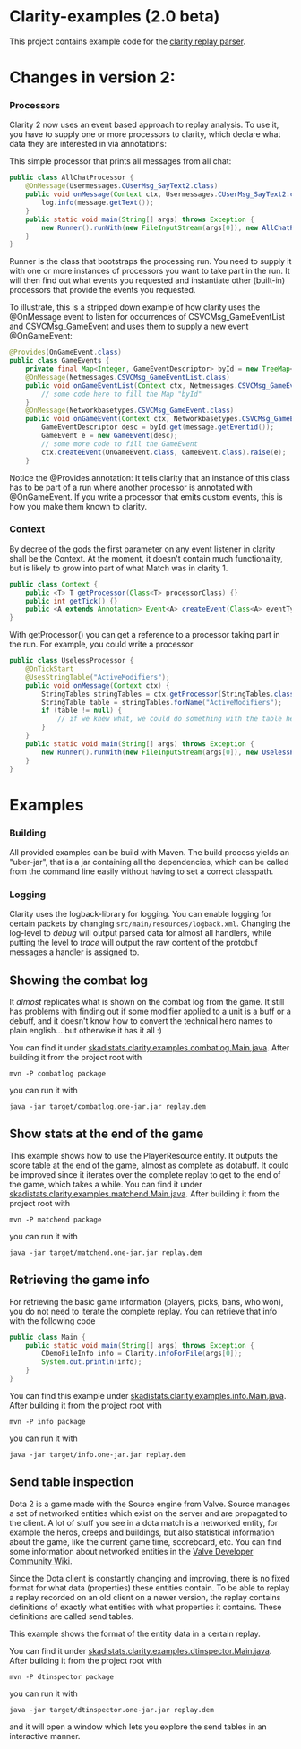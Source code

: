 # Clarity-examples (2.0 beta)

This project contains example code for the [clarity replay parser](https://github.com/skadistats/clarity).

# Changes in version 2:

### Processors

Clarity 2 now uses an event based approach to replay analysis. To use it, you have to supply one or more
processors to clarity, which declare what data they are interested in via annotations:

This simple processor that prints all messages from all chat:
```java
public class AllChatProcessor {
    @OnMessage(Usermessages.CUserMsg_SayText2.class)
    public void onMessage(Context ctx, Usermessages.CUserMsg_SayText2.class message) {
        log.info(message.getText());
    }
    public static void main(String[] args) throws Exception {
        new Runner().runWith(new FileInputStream(args[0]), new AllChatProcessor());
    }
}
```
Runner is the class that bootstraps the processing run. You need to supply it with one or more instances of processors
you want to take part in the run. It will then find out what events you requested and instantiate other (built-in) processors that
provide the events you requested.

To illustrate, this is a stripped down example of how clarity uses the
@OnMessage event to listen for occurrences of CSVCMsg_GameEventList and CSVCMsg_GameEvent and uses them to 
supply a new event @OnGameEvent:
 
```java
@Provides(OnGameEvent.class)
public class GameEvents {
    private final Map<Integer, GameEventDescriptor> byId = new TreeMap<>();
    @OnMessage(Netmessages.CSVCMsg_GameEventList.class)
    public void onGameEventList(Context ctx, Netmessages.CSVCMsg_GameEventList message) {
        // some code here to fill the Map "byId"  
    }
    @OnMessage(Networkbasetypes.CSVCMsg_GameEvent.class)
    public void onGameEvent(Context ctx, Networkbasetypes.CSVCMsg_GameEvent message) {
        GameEventDescriptor desc = byId.get(message.getEventid());
        GameEvent e = new GameEvent(desc);
        // some more code to fill the GameEvent
        ctx.createEvent(OnGameEvent.class, GameEvent.class).raise(e);
    }
```

Notice the @Provides annotation: It tells clarity that an instance of this class has to be part of a run where another
processor is annotated with @OnGameEvent. If you write a processor that emits custom events, this is how you make them known 
to clarity.

### Context

By decree of the gods the first parameter on any event listener in clarity shall be the Context.
At the moment, it doesn't contain much functionality, but is likely to grow into part of what Match was in clarity 1.
```java
public class Context {
    public <T> T getProcessor(Class<T> processorClass) {}
    public int getTick() {}
    public <A extends Annotation> Event<A> createEvent(Class<A> eventType, Class... parameterTypes) {}
}
```

With getProcessor() you can get a reference to a processor taking part in the run. For example, you could write a processor
```java
public class UselessProcessor {
    @OnTickStart
    @UsesStringTable("ActiveModifiers");
    public void onMessage(Context ctx) {
        StringTables stringTables = ctx.getProcessor(StringTables.class);
        StringTable table = stringTables.forName("ActiveModifiers");
        if (table != null) {
            // if we knew what, we could do something with the table here...
        }
    }
    public static void main(String[] args) throws Exception {
        new Runner().runWith(new FileInputStream(args[0]), new UselessProcessor());
    }
}
```

# Examples

### Building

All provided examples can be build with Maven. The build process yields an "uber-jar", that is a jar 
containing all the dependencies, which can be called from the command line easily without having to 
set a correct classpath. 

### Logging

Clarity uses the logback-library for logging. You can enable logging for certain packets by changing 
`src/main/resources/logback.xml`. Changing the log-level to *debug* will output parsed data for almost all
handlers, while putting the level to *trace* will output the raw content of the protobuf messages a
handler is assigned to. 

## Showing the combat log

It *almost* replicates what is shown on the combat log from the game.
It still has problems with finding out if some modifier applied to a unit is a buff or a debuff, 
and it doesn't know how to convert the technical hero names to plain english... but otherwise it has it all :)

You can find it under [skadistats.clarity.examples.combatlog.Main.java](https://github.com/skadistats/clarity-examples/blob/2.0-dev/src/main/java/skadistats/clarity/examples/combatlog/Main.java).
After building it from the project root with

	mvn -P combatlog package
	
you can run it with

	java -jar target/combatlog.one-jar.jar replay.dem

## Show stats at the end of the game

This example shows how to use the PlayerResource entity.
It outputs the score table at the end of the game, almost as complete as dotabuff.
It could be improved since it iterates over the complete replay to get to the end of the game,
which takes a while.
You can find it under [skadistats.clarity.examples.matchend.Main.java](https://github.com/skadistats/clarity-examples/blob/2.0-dev/src/main/java/skadistats/clarity/examples/matchend/Main.java).
After building it from the project root with

	mvn -P matchend package
	
you can run it with

	java -jar target/matchend.one-jar.jar replay.dem

## Retrieving the game info

For retrieving the basic game information (players, picks, bans, who won), 
you do not need to iterate the complete replay. You can retrieve that info with the following code

```Java
public class Main {
    public static void main(String[] args) throws Exception {
        CDemoFileInfo info = Clarity.infoForFile(args[0]);
        System.out.println(info);
    }
}
```

You can find this example under [skadistats.clarity.examples.info.Main.java](https://github.com/skadistats/clarity-examples/blob/2.0-dev/src/main/java/skadistats/clarity/examples/info/Main.java).
After building it from the project root with

	mvn -P info package
	
you can run it with

	java -jar target/info.one-jar.jar replay.dem


## Send table inspection

Dota 2 is a game made with the Source engine from Valve. Source manages a set of networked entities
which exist on the server and are propagated to the client. A lot of stuff you see in a dota match is a networked entity,
for example the heros, creeps and buildings, but also statistical information about the game, like
the current game time, scoreboard, etc. You can find some information about networked entities in the 
[Valve Developer Community Wiki](https://developer.valvesoftware.com/wiki/Networking_Entities).

Since the Dota client is constantly changing and improving, there is no fixed format for what data (properties) these
entities contain. To be able to replay a replay recorded on an old client on a newer version, the replay 
contains definitions of exactly what entities with what properties it contains. These definitions are
called send tables.

This example shows the format of the entity data in a certain replay.

You can find it under [skadistats.clarity.examples.dtinspector.Main.java](https://github.com/skadistats/clarity-examples/blob/2.0-dev/src/main/java/skadistats/clarity/examples/dtinspector/Main.java).
After building it from the project root with

	mvn -P dtinspector package
	
you can run it with

	java -jar target/dtinspector.one-jar.jar replay.dem
	
and it will open a window which lets you explore the send tables in an interactive manner.


